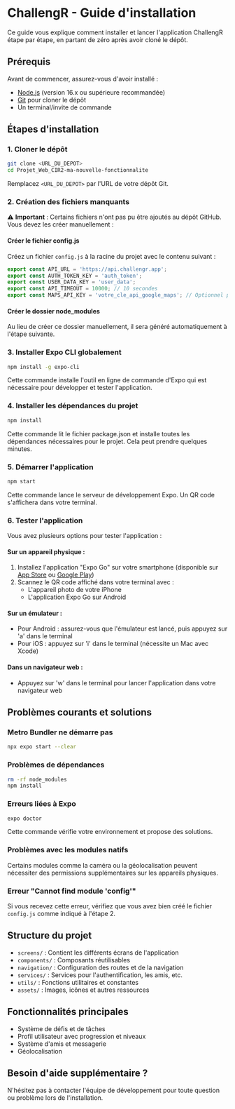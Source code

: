 # ChallengR - Guide d'installation

Ce guide vous explique comment installer et lancer l'application ChallengR étape par étape, en partant de zéro après avoir cloné le dépôt.

## Prérequis

Avant de commencer, assurez-vous d'avoir installé :

- [Node.js](https://nodejs.org/) (version 16.x ou supérieure recommandée)
- [Git](https://git-scm.com/downloads) pour cloner le dépôt
- Un terminal/invite de commande

## Étapes d'installation

### 1. Cloner le dépôt

```bash
git clone <URL_DU_DEPOT>
cd Projet_Web_CIR2-ma-nouvelle-fonctionnalite
```

Remplacez `<URL_DU_DEPOT>` par l'URL de votre dépôt Git.

### 2. Création des fichiers manquants

⚠️ **Important** : Certains fichiers n'ont pas pu être ajoutés au dépôt GitHub. Vous devez les créer manuellement :

#### Créer le fichier config.js

Créez un fichier `config.js` à la racine du projet avec le contenu suivant :

```javascript
export const API_URL = 'https://api.challengr.app';
export const AUTH_TOKEN_KEY = 'auth_token';
export const USER_DATA_KEY = 'user_data';
export const API_TIMEOUT = 10000; // 10 secondes
export const MAPS_API_KEY = 'votre_cle_api_google_maps'; // Optionnel pour les fonctionnalités de carte
```

#### Créer le dossier node_modules

Au lieu de créer ce dossier manuellement, il sera généré automatiquement à l'étape suivante.

### 3. Installer Expo CLI globalement

```bash
npm install -g expo-cli
```

Cette commande installe l'outil en ligne de commande d'Expo qui est nécessaire pour développer et tester l'application.

### 4. Installer les dépendances du projet

```bash
npm install
```

Cette commande lit le fichier package.json et installe toutes les dépendances nécessaires pour le projet. Cela peut prendre quelques minutes.

### 5. Démarrer l'application

```bash
npm start
```

Cette commande lance le serveur de développement Expo. Un QR code s'affichera dans votre terminal.

### 6. Tester l'application

Vous avez plusieurs options pour tester l'application :

#### Sur un appareil physique :
1. Installez l'application "Expo Go" sur votre smartphone (disponible sur [App Store](https://apps.apple.com/app/apple-store/id982107779) ou [Google Play](https://play.google.com/store/apps/details?id=host.exp.exponent))
2. Scannez le QR code affiché dans votre terminal avec :
   - L'appareil photo de votre iPhone
   - L'application Expo Go sur Android

#### Sur un émulateur :
- Pour Android : assurez-vous que l'émulateur est lancé, puis appuyez sur 'a' dans le terminal
- Pour iOS : appuyez sur 'i' dans le terminal (nécessite un Mac avec Xcode)

#### Dans un navigateur web :
- Appuyez sur 'w' dans le terminal pour lancer l'application dans votre navigateur web

## Problèmes courants et solutions

### Metro Bundler ne démarre pas
```bash
npx expo start --clear
```

### Problèmes de dépendances
```bash
rm -rf node_modules
npm install
```

### Erreurs liées à Expo
```bash
expo doctor
```
Cette commande vérifie votre environnement et propose des solutions.

### Problèmes avec les modules natifs
Certains modules comme la caméra ou la géolocalisation peuvent nécessiter des permissions supplémentaires sur les appareils physiques.

### Erreur "Cannot find module 'config'"
Si vous recevez cette erreur, vérifiez que vous avez bien créé le fichier `config.js` comme indiqué à l'étape 2.

## Structure du projet

- `screens/` : Contient les différents écrans de l'application
- `components/` : Composants réutilisables
- `navigation/` : Configuration des routes et de la navigation
- `services/` : Services pour l'authentification, les amis, etc.
- `utils/` : Fonctions utilitaires et constantes
- `assets/` : Images, icônes et autres ressources

## Fonctionnalités principales

- Système de défis et de tâches
- Profil utilisateur avec progression et niveaux
- Système d'amis et messagerie
- Géolocalisation

## Besoin d'aide supplémentaire ?

N'hésitez pas à contacter l'équipe de développement pour toute question ou problème lors de l'installation.
